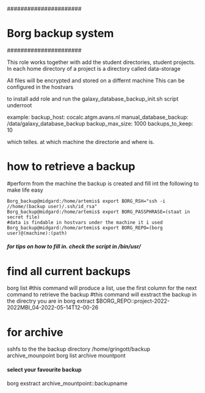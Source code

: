 ######################
# Borg backup system #
######################


This role works together with add the student directories, student projects.
In each home directory of a project is a directory called data-storage

All files will be encrypted and stored on a differnt machine
This can be configured in the hostvars

to install add role and run the galaxy_database_backup_init.sh script underroot 

example:
backup_host: cocalc.atgm.avans.nl
manual_database_backup: /data/galaxy_database_backup
backup_max_size: 1000
backups_to_keep: 10


which telles. at which machine the directorie and where is.



# how to retrieve a backup

#perform from the machine the backup is created and fill int the following to make life easy

```
Borg_backup@midgard:/home/artemis$ export BORG_RSH="ssh -i //home/(backup user)/.ssh/id_rsa"
Borg_backup@midgard:/home/artemis$ export BORG_PASSPHRASE=(staat in secret file)
#data is findable in hostvars under the machine it i used
Borg_backup@midgard:/home/artemis$ export BORG_REPO=(borg user)@(machine):(path)
```
##### for tips on how to fill in. check the script in /bin/usr/

# find all current backups
borg list
#this command will produce a list, use the first column for the next command to retrieve the backup 
#this command will exstract the backup in the directry you are in
borg extract $BORG_REPO::project-2022-2022MBI_04-2022-05-14T12-00-26

# for archive

sshfs to the the backup directory /home/gringott/backup archive_mounpoint
borg list archive mountpont
#### select your favourite backup
borg exstract archive_mountpoint::backupname
